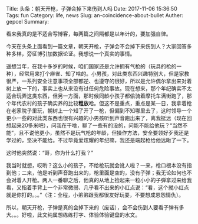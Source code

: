 Title: 头条：朝天开枪，子弹会掉下来伤到人吗
Date: 2017-11-06 15:36:50
Tags: fun
Category: life, news
Slug: an-coincidence-about-bullet
Auther: gepcel
Summary:

看来我真的是不适合写博客，每两篇之间隔都是以年计的，要加强自律。

今天在头条上面看到一篇文章，朝天开枪，子弹会不会掉下来伤到人？大家回答多种多样，旁征博引加数据论证。我想说一个真实的事情。

遥想当年，在我十多岁的时候，咱们国家还是允许拥有气枪的（玩具的枪的一种），经常用来打个麻雀、知了啥的。小男孩，对此类东西兴趣特别大，但是家教很严，一系列安全注意事项全部都逆、也遵守的很好，所以是允许偶尔拿出来对着树上放一下的，事实上也从来没有过任何危险事故。现在想来，那个年纪确实不太适合玩弄这类东西，但另一方面，那时候同龄小孩子都偷骑着摩托车满街跑了，那个年代农村的孩子确实养的比较**粗放**哈。但这不是重点，重点是某一日，我拿着枪在老家院子里玩，朝树上一个知了开了一枪，但偏到不知哪里去了，这时领导一个更小一些的对此类东西也很有兴趣的小男孩听到声音跑出来了，离我挺远（现在回想起来20多米吧），问我在干啥，聊了一些有的没的，问能不能给他玩？“当然不能”，且不说他更小，虽然不是玩气枪的年龄，但操作方法，安全要领好歹我还是学过的，坚决不能给。不过毕竟爱炫耀的年纪嘛，我还是端起枪给他远瞅了一下。

这时他突然说：“哥，你为什么打我？” 

我当时就想，哎哟？这么小的孩子，不给枪玩就会讹人啦？一来，枪口根本没有指到他；二来，他是听到声音跑出来的，枪里面是空的，没有子弹；我无论如何也不会对着人开枪。两人一番聊之后，他真的从地上捡起来一粒小小的子弹拿过来给我看，又指着手背上一个非常微弱、几乎看不出来的小红点说：“看，这个就小红点就是你打的。。。”（注：全程，小弟弟跟我都很友好玩耍，不要想成恩怨情仇）。

所以，朝天开枪，子弹是真的会掉下来的（废话），会不会伤到人要看子弹有多大。。。好啦，此文纯属想练练打字、体验体验键盘的水文。